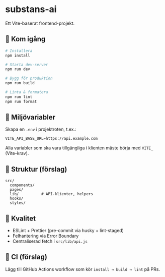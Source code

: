 # substans-ai

Ett Vite-baserat frontend-projekt.

## 🚀 Kom igång

```bash
# Installera
npm install

# Starta dev-server
npm run dev

# Bygg för produktion
npm run build

# Linta & formatera
npm run lint
npm run format
```

## 🔑 Miljövariabler

Skapa en `.env` i projektroten, t.ex.:

```
VITE_API_BASE_URL=https://api.example.com
```

Alla variabler som ska vara tillgängliga i klienten måste börja med `VITE_` (Vite-krav).

## 🧱 Struktur (förslag)

```
src/
  components/
  pages/
  lib/          # API-klienter, helpers
  hooks/
  styles/
```

## 🧪 Kvalitet

- ESLint + Prettier (pre-commit via husky + lint-staged)
- Felhantering via Error Boundary
- Centraliserad fetch i `src/lib/api.js`

## 🔧 CI (förslag)

Lägg till GitHub Actions workflow som kör `install → build → lint` på PRs.
